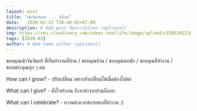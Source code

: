 ```yaml
---
layout: post
title: "เช้าวันจันทร์ ... ที่บ้าน"
date:   2020-03-23 T20:48:02+07:00
description: # Add post description (optional)
img: https://res.cloudinary.com/sdees-reallife/image/upload/v1585302216/IMG_1290.jpg # Add image post (optional)
tags: [2020-03]
author: # Add name author (optional)
---
```

ขอบคุณเช้าวันจันทร์ ที่เริ่มทำงานที่บ้าน / ขอบคุณบ้าน / ขอบคุณหอพัก / ขอบคุณที่ทำงาน / ขอบพระคุณทุก ๆ คน

<i class="fa fa-child" style="color:plum"></i>

How can I grow? - ปรับเปลี่ยน เพราะยังเปลี่ยนได้เมื่อต้องไปต่อ

What can I give? - ตั้งใจทำงาน ถึงจะทำจากบ้านก็เถอะ

What can I celebrate? - ความสะดวกสบายของที่ทำงาน :)
